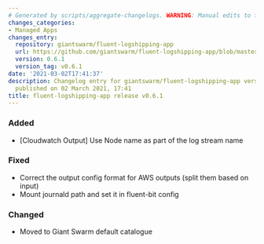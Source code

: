 ```yaml
---
# Generated by scripts/aggregate-changelogs. WARNING: Manual edits to this files will be overwritten.
changes_categories:
- Managed Apps
changes_entry:
  repository: giantswarm/fluent-logshipping-app
  url: https://github.com/giantswarm/fluent-logshipping-app/blob/master/CHANGELOG.md#v061
  version: 0.6.1
  version_tag: v0.6.1
date: '2021-03-02T17:41:37'
description: Changelog entry for giantswarm/fluent-logshipping-app version 0.6.1,
  published on 02 March 2021, 17:41
title: fluent-logshipping-app release v0.6.1
---
```


### Added
- [Cloudwatch Output] Use Node name as part of the log stream name
### Fixed
- Correct the output config format for AWS outputs (split them based on input)
- Mount journald path and set it in fluent-bit config
### Changed
- Moved to Giant Swarm default catalogue
